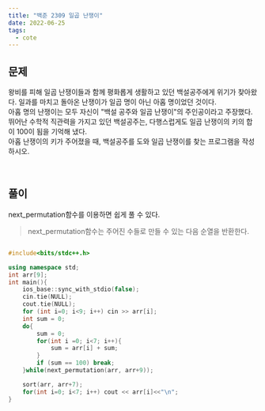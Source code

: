 ```yaml
---
title: "백준 2309 일곱 난쟁이"
date: 2022-06-25
tags:
  - cote
---
```


## 문제

왕비를 피해 일곱 난쟁이들과 함께 평화롭게 생활하고 있던 백설공주에게 위기가 찾아왔다. 일과를 마치고 돌아온 난쟁이가 일곱 명이 아닌 아홉 명이었던 것이다.
<br/>
아홉 명의 난쟁이는 모두 자신이 "백설 공주와 일곱 난쟁이"의 주인공이라고 주장했다. 뛰어난 수학적 직관력을 가지고 있던 백설공주는, 다행스럽게도 일곱 난쟁이의 키의 합이 100이 됨을 기억해 냈다.
<br/>
아홉 난쟁이의 키가 주어졌을 때, 백설공주를 도와 일곱 난쟁이를 찾는 프로그램을 작성하시오.

<br/>

## 풀이

next_permutation함수를 이용하면 쉽게 풀 수 있다.

> next_permutation함수는 주어진 수들로 만들 수 있는 다음 순열을 반환한다.

```cpp

#include<bits/stdc++.h>

using namespace std;
int arr[9];
int main(){
    ios_base::sync_with_stdio(false);
    cin.tie(NULL);
    cout.tie(NULL);
	for (int i=0; i<9; i++) cin >> arr[i];
	int sum = 0;
	do{
		sum = 0;
		for(int i =0; i<7; i++){
			sum = arr[i] + sum;
		}
		if (sum == 100) break;
	}while(next_permutation(arr, arr+9));

	sort(arr, arr+7);
	for(int i=0; i<7; i++) cout << arr[i]<<"\n";
}
```
